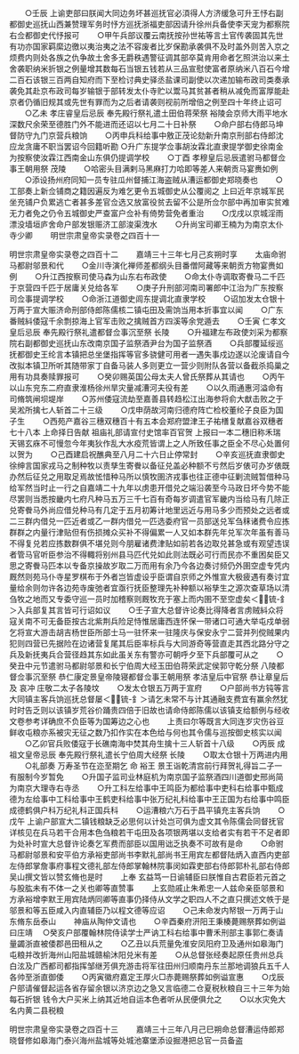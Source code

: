 <!-- { "loadSidebar": true } -->
　　○壬辰  上谕吏部曰朕闻大同边务坏甚巡抚官必湏得人方济缓急可升王忬右副都御史巡抚山西兼赞理军务时忬方巡抚浙福吏部因请升徐州兵备使李天宠为都察院右佥都御史代忬报可
　　○甲午兵部议覆云南抚按孙世祐等言土官传袭固其先世有功亦国家羁縻边徼以夷治夷之法不容废者比岁保勘承袭俱不及时盖外则苦入京之烦费内则处各族之仇争故土舍多无爵秩遇警征调其部卒莫肯用命者乞照洪治以来土舍袭职纳米折银之例量增其数每石当银五钱若从三品宣慰使富者原纳米八百石今增二百石该银三百两自知府而下至检讨典史驿丞盐课司副使以次递加输布政司类奏承袭免其赴京布政司每岁输银于部转发太仆寺贮以鬻马其贫甚者稍从减免而富厚能赴京者仍循旧规其或先世有罪而为之后者请袭则视前所增倍之例至四十年终止诏可
　　○乙未  孝庄睿皇后忌辰  奉先殿行祭礼遣土田伯蒋荣祭  裕陵会京师大雨平地水深数尺余荣至德胜门外不能进而还诏以七月二十日补祭
　　○命户部右侍郎马坤督防守九门京营兵粮饷
　　○丙申兵科给事中敫正茂论劾新升南京刑部右侍郎沈应龙贪庸不职当罢诏今回籍听勘
○升广东提学佥事胡汝霖北直隶提学御史徐南金为按察使汝霖江西南金山东俱仍提调学校
　　○丁酉  孝穆皇后忌辰遣驸马都督佥事王朝用祭  茂陵
　　○哈密头目满剌马黑麻打力哈即等差人来朝贡马宴赉如例
　　○添设扬州府同知一员专驻瓜州督捕江海盗贼从漕运都御史郑晓奏也
　　○工部奏上新佥铺商之籍因遍反为难乞更令五城御史从公覆阅之  上曰近年京城军民坐充铺户负累逃亡者甚多差官佥选又放富役贫去留不公是所佥尔部中再加审实贫难无力者免之仍令五城御史严查富户佥补有倚势营免者重治
　　○戊戌以京城淫雨漂没墙垣庐舍命户部发银赈济工部浚渠洩水
　　○升尚宝司卿王楠为为南京太仆寺少卿
　　明世宗肃皇帝实录卷之四百十一



明世宗肃皇帝实录卷之四百十二
　　嘉靖三十三年七月己亥朔时享
　　太庙命驸马都尉邬景和代
　　○金川寺演化禅师差都纲头目番僧阿藏等来朝贡方物宴赉如例
　　○升江西按察司使马森为山东右布政使
　　○命太仆寺调取寄餋马二千匹于京营四千匹于居庸关兑给各军
　　○庚子升刑部河南司署郎中江治为广东按察司佥事提调学校
　　○命浙江道御史闾东提调北直隶学校
　　○诏加发太仓银十万两于宣大赈济命刑部侍郎陈儒核二镇屯田及需饷当用本折事宜以闻
　　○广东番贼紏倭寇千余剽掠海上官军击败之擒贼首方四溪等余党遁去
　　○壬寅  仁孝文皇后忌辰  奉先殿行祭礼遣都督佥事沉至祭  长陵
　　○升福建左布政使刘采为都察院右副都御史巡抚山东改南京国子监祭酒尹台为国子监祭酒
　　○兵部覆延绥巡抚都御史王纶言本镇把总坐堡指挥等官多骁健可用者一遇失事戍边遂以沦废请自今改拟本镇卫所听其随带家丁自备马装人多则更立一营少则附队各营以备截杀捣巢之用有功具奏赎罪报可
　　○癸卯赐英国公母太夫人曾氏祭葬从其请也
　　○丙午以山东兖东二府直隶淮杨徐州旱灾量减漕河夫役有差
　　○以久雨通惠河溢命有司脩筑闸坝堤岸
　　○苏州倭寇流劫至嘉善县转趋松江出海参将俞大猷击败之于吴淞所擒七人斩首二十三级
　　○戊申荫故河南归德府阵亡检校董纶子良臣为国子生
　　○西苑产嘉谷三穗双穗百十有五本会郑府盟津王子祐橏复献嘉谷双穗者七十八本  上命择日告献  祖庙礼部请宣付史馆率百官贺  上报曰一本二穗旧称禾瑞  天锡玄庥不可慢忽今年夷狄作乱大水疫荒皆谓上之人所致任事之臣全不尽心处置何以贺为
　　○己酉建启祝醮典至八月二十六日止停常封
　　○辛亥巡抚直隶御史徐绅言国家戎马之制种牧以责孳生寄餋以备征兑盖必种额不亏然后岁俵可办岁俵既办然后征兑之用取足焉故恡惜种马所以慎牧圉济戎事也往正德中征剿流贼暂借种马给军然当时止一行之自嘉靖二十九年以虏患开借兑之端沿袭至今马政日坏今势不能尽罢则当悉按畿内七府凡种马五万三千七百有奇每岁调遣官军畿内当给马有几除正兑寄餋马外尚应借兑种马有几定于五月初筹计地里远近与用马多少而预处之远者或二三群内借兑一匹近者或乙一群内借兑一匹选委府官一员部送兑军刍秣诸费令应拣群群之内量行津贴但有伤损摊众买补不得偏累一人又如本群先年兑军次年虽有善马不得复兑若应拣数群俱不堪兑则今朋雇诸费津贴如前若各边取兑甚急或有观望违误者管马官听臣参治不得輙将别州县马匹代兑如此则法既必可行而民亦不重困矣臣又思之寄餋马匹本以专备京操故岁取二万而用有余乃今各边奏讨频仍外圉空虚专凭内厩然则苑马仆寺星罗棋布于外者岂皆虚设乎臣谓自京师之外惟宣大极疲遇有奏讨宜量给余则勿许各边苑寺废弛者宜亟行抚臣整理先补种额以裕孳生之源次查草场以清刍牧之地而又专委守巡一员时加稽察则厩牧充于塞上而内圉不至空虚矣＜锍-釒＞入兵部复其言皆可行诏如议
　　○壬子宣大总督许论奏比得降者言虏贼紏众将寇关南不可无备臣按古北紫荆兵险足恃惟居庸西连怀保一带诸口可通大举屯戍单弱乞将宣大游击胡吉杨世臣所部士马一驻怀来一驻隆庆与保安永宁二营并列傥贼果内犯则四营已先据险在边诸营复尾其后臣率标兵与大同游奇等营直走其西北路分守之兵及新抚夷兵合营径趋其东如此虽关东有警亦可朝呼夕至下兵部覆可从之
　　○癸丑中元节遣驸马都尉邬景和长宁伯周大经玉田伯蒋荣武定侯郭守乾分祭  八陵都督佥事沉至祭  恭仁康定景皇帝陵寝都督佥事王朝用祭  孝洁皇后中官祭  恭让章皇后及  哀冲  庄敬二太子各陵坟
　　○发太仓银五万两于宣府
　　○户部尚书方钝等言大同镇主客兵饷巡抚总督屡＜锍-釒＞请乞未常不与计其通融支费宜有赢余然犹时时告乏则以该镇岁荒谷价踊贵四倍于旧故也请命侍郎陈儒以该镇支给额例与经收文卷参考详确庶不负臣等为国筹边之心也
　　上责曰尔等既言大同连岁灾伤谷豆鲜收屯粮亦系被灾无征之数乃扣作实在本色给与何也其令儒与巡按御史核实以闻
　　○乙卯官兵败倭寇于长礁南海中焚其舟生擒十三人斩首十八级
　　○丙辰  成祖文皇帝忌辰  奉先殿行祭礼遣长宁伯周大经祭  长陵
　　○取太仓银十万两进内用
　　○礼部奏  万寿圣节在迩至期乞  命  裕王  景王诣乾清宫前行拜贺礼得旨二子一有服制今岁暂免
　　○升国子监司业林庭机为南京国子监祭酒四川道御史邢尚简为南京大理寺右寺丞
　　○升工科左给事中王鸣臣为都给事中吏科右给事中甄成德为左给事中工科给事中王鹤吏科给事中张万纪礼科给事中王正国为右给事中鸣臣成德鹤俱户科万纪礼科正国兵科
　　○运漕粮六万石于昌平镇充主客兵饷
　　○戊午  上谕户部宣大二镇钱粮缺乏必思何以计处岂可俱为虚文其令陈儒会同督抚官详核见在兵马若干合用本色刍粮若干屯田及各项银两堪以支给者实有若干不足者即为处补时宣大总督许论奏乞军费而部臣以国用诎乏执奏不可故有是命
　　○命驸马都尉邬景和安平伯方承裕吏部尚书李默礼部尚书王用宾左都督陆炳入直西内吏部左侍郎掌詹事府事程文德礼部左侍郎掌翰林院事闵如霖吏部右侍郎郭朴礼部右侍郎吴山撰文皆以赞玄脩也是时
　　上奉  玄益笃一日谕辅臣曰朕惟自古君臣若元首之与股肱未有不体一之关也卿等直赞事
　　上玄勋戚止朱希忠一人兹命亲臣邬景和方承裕增李默王用宾陆炳同卿等直事仍择侍从文学之职四人不之直只撰述文帙于是邬景和等五臣咸入内直辅臣乃以程文德等应诏
　　○己未命发内帑银一万两于山东脩东岳泰山
　　神庙从陶仲文请也
　　○辛酉秦府汧阳王秉楱薨赐祭葬如例谥曰庄靖
　○癸亥户部覆翰林院侍读学士严讷工科右给事中曹禾刑部主事郭仁奏请量蠲浙直被倭郡邑田租从之
　　○乙丑以兵荒量免淮安凤阳府卫及通州如皋海门屯粮并改折海州山阳盐城赣榆沐阳兑米有差
　　○从总督张经奏起原任贵州总兵白泫及广西都司都指挥邹继芳俱充游击将军往田州归顺南丹东兰那地调狼兵五千人各帅至浙直御倭
　　○丙寅徽府嘉定王厚火□赤薨赐祭葬如例谥宣惠
　　○戊辰户部请催督起运各省存留余银以济京边之急又言临德二仓夏税秋粮自三十三年为始每石折银  钱令大户买米上纳其近地自运本色者听从民便俱允之
　　○以水灾免大名内黄二县税粮


明世宗肃皇帝实录卷之四百十三
　　嘉靖三十三年八月己巳朔命总督漕运侍郎郑晓督修如皋海门泰兴海州盐城等处城池寨堡添设掘港把总官一员备盗
